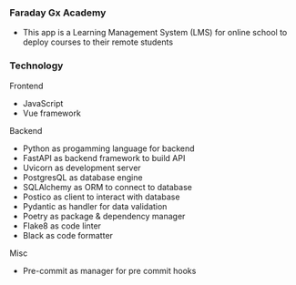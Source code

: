 ### Faraday Gx Academy
  - This app is a Learning Management System (LMS) for online school to deploy courses to their remote students

### Technology
Frontend 
  - JavaScript
  - Vue framework

Backend
  - Python as progamming language for backend
  - FastAPI as backend framework to build API
  - Uvicorn as development server
  - PostgresQL as database engine
  - SQLAlchemy as ORM to connect to database
  - Postico as client to interact with database
  - Pydantic as handler for data validation
  - Poetry as package & dependency manager
  - Flake8 as code linter
  - Black as code formatter

Misc
  - Pre-commit as manager for pre commit hooks